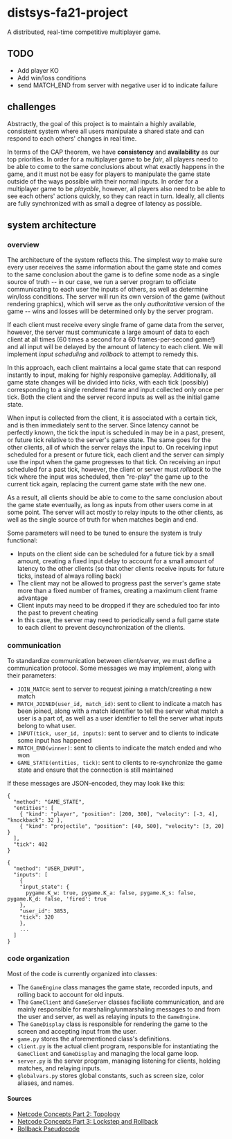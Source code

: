 # distsys-fa21-project

A distributed, real-time competitive multiplayer game.

## TODO
- Add player KO
- Add win/loss conditions
- send MATCH_END from server with negative user id to indicate failure

## challenges

Abstractly, the goal of this project is to maintain a highly available, consistent system where all users manipulate a shared state and can respond to each others' changes in real time. 

In terms of the CAP theorem, we have **consistency** and **availability** as our top priorities. In order for a multiplayer game to be *fair*, all players need to be able to come to the same conclusions about what exactly happens in the game, and it must not be easy for players to manipulate the game state outside of the ways possible with their normal inputs. In order for a multiplayer game to be *playable*, however, all players also need to be able to see each others' actions quickly, so they can react in turn. Ideally, all clients are fully synchronized with as small a degree of latency as possible.

## system architecture

### overview

The architecture of the system reflects this. The simplest way to make sure every user receives the same information about the game state and comes to the same conclusion about the game is to define some node as a single source of truth -- in our case, we run a server program to officiate communicating to each user the inputs of others, as well as determine win/loss conditions. The server will run its own version of the game (without rendering graphics), which will serve as the only *authoritative* version of the game -- wins and losses will be determined only by the server program.

If each client must receive every single frame of game data from the server, however, the server must communicate a large amount of data to each client at all times (60 times a second for a 60 frames-per-second game!) and all input will be delayed by the amount of latency to each client. We will implement *input scheduling* and *rollback* to attempt to remedy this.

In this approach, each client maintains a local game state that can respond instantly to input, making for highly responsive gameplay. Additionally, all game state changes will be divided into *ticks*, with each tick (possibly) corresponding to a single rendered frame and input collected only once per tick. Both the client and the server record inputs as well as the initial game state.

When input is collected from the client, it is associated with a certain tick, and is then immediately sent to the server. Since latency cannot be perfectly known, the tick the input is scheduled in may be in a past, present, or future tick relative to the server's game state. The same goes for the other clients, all of which the server relays the input to. On receiving input scheduled for a present or future tick, each client and the server can simply use the input when the game progresses to that tick. On receiving an input scheduled for a past tick, however, the client or server must *rollback* to the tick where the input was scheduled, then "re-play" the game up to the current tick again, replacing the current game state with the new one.

As a result, all clients should be able to come to the same conclusion about the game state eventually, as long as inputs from other users come in at some point. The server will act mostly to relay inputs to the other clients, as well as the single source of truth for when matches begin and end.

Some parameters will need to be tuned to ensure the system is truly functional:

* Inputs on the client side can be scheduled for a future tick by a small amount, creating a fixed input delay to account for a small amount of latency to the other clients (so that other clients receive inputs for future ticks, instead of always rolling back)
* The client may not be allowed to progress past the server's game state more than a fixed number of frames, creating a maximum client frame advantage
* Client inputs may need to be dropped if they are scheduled too far into the past to prevent cheating
* In this case, the server may need to periodically send a full game state to each client to prevent descynchronization of the clients.

### communication

To standardize communication between client/server, we must define a communication protocol. Some messages we may implement, along with their parameters:

- `JOIN_MATCH`: sent to server to request joining a match/creating a new match
- `MATCH_JOINED(user_id, match_id)`: sent to client to indicate a match has been joined, along with a match identifier to tell the server what match a user is a part of, as well as a user identifier to tell the server what inputs belong to what user.
- `INPUT(tick, user_id, inputs)`: sent to server and to clients to indicate some input has happened
- `MATCH_END(winner)`: sent to clients to indicate the match ended and who won
- `GAME_STATE(entities, tick)`: sent to clients to re-synchronize the game state and
ensure that the connection is still maintained

If these messages are JSON-encoded, they may look like this:

```
{
  "method": "GAME_STATE",
  "entities": [
    { "kind": "player", "position": [200, 300], "velocity": [-3, 4], "knockback": 32 },
    { "kind": "projectile", "position": [40, 500], "velocity": [3, 20] }
  ],
  "tick": 402
}

{
  "method": "USER_INPUT",
  "inputs": [
    {
    "input_state": {
      pygame.K_w: true, pygame.K_a: false, pygame.K_s: false, pygame.K_d: false, 'fired': true
    },
    "user_id": 3853,
    "tick": 320
    },
    ...
  ]
}
```

### code organization

Most of the code is currently organized into classes:
- The `GameEngine` class manages the game state, recorded inputs, and rolling back to account for old inputs.
- The `GameClient` and `GameServer` classes faciliate communication, and are mainly responsible for marshaling/unmarshaling messages to and from the user and server, as well as relaying inputs to the `GameEngine`.
- The `GameDisplay` class is responsible for rendering the game to the screen and accepting input from the user. 
- `game.py` stores the aforementioned class's definitions.
- `client.py` is the actual client program, responsible for instantiating the `GameClient` and `GameDisplay` and managing the local game loop.
- `server.py` is the server program, managing listening for clients, holding matches, and relaying inputs.
- `globalvars.py` stores global constants, such as screen size, color aliases, and names.

#### Sources
- [Netcode Concepts Part 2: Topology
](https://meseta.medium.com/netcode-concepts-part-2-topology-ad64f9f8f1e6)
- [Netcode Concepts Part 3: Lockstep and Rollback
](https://meseta.medium.com/netcode-concepts-part-3-lockstep-and-rollback-f70e9297271)
- [Rollback Pseudocode](https://gist.github.com/rcmagic/f8d76bca32b5609e85ab156db38387e9)